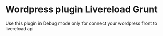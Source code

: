 # Wordpress plugin Livereload Grunt

Use this plugin in Debug mode only for connect your wordpress front to livereload api

